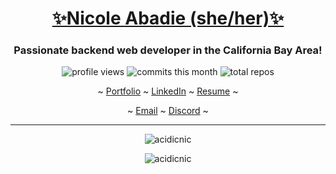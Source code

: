 [<h1 align="center">✨Nicole Abadie (she/her)✨</h1>](https://nicc.io/)
<h3 align="center">Passionate backend web developer in the California Bay Area!</h3>

<p align="center">
  <img src="https://komarev.com/ghpvc/?username=acidicnic&label=Profile%20views&style=flat-square&color=2bbc8a" alt="profile views"/>
  <img src="https://badges.pufler.dev/commits/monthly/acidicnic?style=flat-square&color=2bbc8a" alt="commits this month"/>
  <img src="https://badges.pufler.dev/repos/acidicnic?style=flat-square&color=2bbc8a" alt="total repos"/>
</p>

<p align='center'>
  ~ <a href="https://nicc.io">Portfolio</a> ~
  <a href="https://www.linkedin.com/in/nicoleabadie/">LinkedIn</a> ~
  <a href="https://github.com/AcidicNic/resume/raw/main/nicole_rocha_abadie_resume.pdf">Resume</a> ~
</p>
<p align='center'>
  ~ <a href="mailto:nicole.r.abadie@gmail.com">Email</a> ~
  <a href="https://discord.gg/nicc#6921">Discord</a> ~
</p>

---

<p align="center"><img src="https://github-readme-stats.vercel.app/api?username=acidicnic&theme=cobalt&show_icons=true&locale=en" alt="acidicnic" /></p>

<p align="center"><img src="https://github-readme-streak-stats.herokuapp.com/?user=acidicnic&theme=cobalt" alt="acidicnic" /></p>
